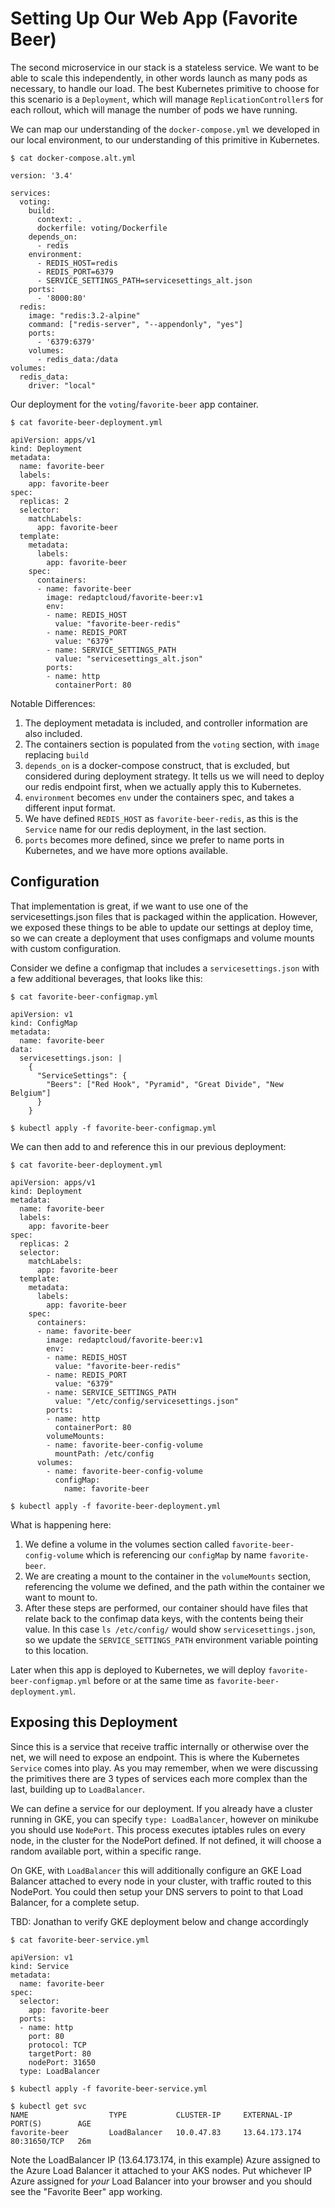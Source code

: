 # Setting Up Our Web App (Favorite Beer)

The second microservice in our stack is a stateless service. We want to be able to scale this independently, in other words launch as many pods as necessary, to handle our load. The best Kubernetes primitive to choose for this scenario is a `Deployment`, which will manage `ReplicationController`s for each rollout, which will manage the number of pods we have running.

We can map our understanding of the `docker-compose.yml` we developed in our local environment, to our understanding of this primitive in Kubernetes.

```
$ cat docker-compose.alt.yml

version: '3.4'

services:
  voting:
    build:
      context: .
      dockerfile: voting/Dockerfile
    depends_on:
      - redis
    environment:
      - REDIS_HOST=redis
      - REDIS_PORT=6379
      - SERVICE_SETTINGS_PATH=servicesettings_alt.json
    ports: 
      - '8000:80'
  redis:
    image: "redis:3.2-alpine"
    command: ["redis-server", "--appendonly", "yes"]
    ports:
      - '6379:6379'
    volumes:
      - redis_data:/data
volumes:
  redis_data:
    driver: "local"
```


Our deployment for the `voting`/`favorite-beer` app container.
```
$ cat favorite-beer-deployment.yml

apiVersion: apps/v1
kind: Deployment
metadata:
  name: favorite-beer
  labels:
    app: favorite-beer
spec:
  replicas: 2
  selector:
    matchLabels:
      app: favorite-beer
  template:
    metadata:
      labels:
        app: favorite-beer
    spec:
      containers:
      - name: favorite-beer
        image: redaptcloud/favorite-beer:v1
        env:
        - name: REDIS_HOST
          value: "favorite-beer-redis"
        - name: REDIS_PORT
          value: "6379"
        - name: SERVICE_SETTINGS_PATH
          value: "servicesettings_alt.json"
        ports:
        - name: http
          containerPort: 80
```


Notable Differences:

1. The deployment metadata is included, and controller information are also included. 
2. The containers section is populated from the `voting` section, with `image` replacing `build`
3. `depends_on` is a docker-compose construct, that is excluded, but considered during deployment strategy. It tells us we will need to deploy our redis endpoint first, when we actually apply this to Kubernetes.
4. `environment` becomes `env` under the containers spec, and takes a different input format.
5. We have defined `REDIS_HOST` as `favorite-beer-redis`, as this is the `Service` name for our redis deployment, in the last section.
6. `ports` becomes more defined, since we prefer to name ports in Kubernetes, and we have more options available.

## Configuration

That implementation is great, if we want to use one of the servicesettings.json files that is packaged within the application. However, we exposed these things to be able to update our settings at deploy time, so we can create a deployment that uses configmaps and volume mounts with custom configuration.

Consider we define a configmap that includes a `servicesettings.json` with a few additional beverages, that looks like this:

```
$ cat favorite-beer-configmap.yml

apiVersion: v1
kind: ConfigMap
metadata:
  name: favorite-beer
data:
  servicesettings.json: |
    {
      "ServiceSettings": {
        "Beers": ["Red Hook", "Pyramid", "Great Divide", "New Belgium"]
      }
    }

$ kubectl apply -f favorite-beer-configmap.yml
```

We can then add to and reference this in our previous deployment:
```
$ cat favorite-beer-deployment.yml

apiVersion: apps/v1
kind: Deployment
metadata:
  name: favorite-beer
  labels:
    app: favorite-beer
spec:
  replicas: 2
  selector:
    matchLabels:
      app: favorite-beer
  template:
    metadata:
      labels:
        app: favorite-beer
    spec:
      containers:
      - name: favorite-beer
        image: redaptcloud/favorite-beer:v1
        env:
        - name: REDIS_HOST
          value: "favorite-beer-redis"
        - name: REDIS_PORT
          value: "6379"
        - name: SERVICE_SETTINGS_PATH
          value: "/etc/config/servicesettings.json"
        ports:
        - name: http
          containerPort: 80
        volumeMounts:
        - name: favorite-beer-config-volume
          mountPath: /etc/config
      volumes:
        - name: favorite-beer-config-volume
          configMap:
            name: favorite-beer

$ kubectl apply -f favorite-beer-deployment.yml
```

What is happening here:
1. We define a volume in the volumes section called `favorite-beer-config-volume` which is referencing our `configMap` by name `favorite-beer`.
2. We are creating a mount to the container in the `volumeMounts` section, referencing the volume we defined, and the path within the container we want to mount to.
3. After these steps are performed, our container should have files that relate back to the confimap data keys, with the contents being their value. In this case `ls /etc/config/` would show `servicesettings.json`, so we update the `SERVICE_SETTINGS_PATH` environment variable pointing to this location.

Later when this app is deployed to Kubernetes, we will deploy `favorite-beer-configmap.yml` before or at the same time as `favorite-beer-deployment.yml`.

## Exposing this Deployment

Since this is a service that receive traffic internally or otherwise over the net, we will need to expose an endpoint. This is where the Kubernetes `Service` comes into play. As you may remember, when we were discussing the primitives there are 3 types of services each more complex than the last, building up to `LoadBalancer`.

We can define a service for our deployment. If you already have a cluster running in GKE, you can specify `type: LoadBalancer`, however on minikube you should use `NodePort`. This process executes iptables rules on every node, in the cluster for the NodePort defined. If not defined, it will choose a random available port, within a specific range. 

On GKE, with `LoadBalancer` this will additionally configure an GKE Load Balancer attached to every node in your cluster, with traffic routed to this NodePort. You could then setup your DNS servers to point to that Load Balancer, for a complete setup.

TBD: Jonathan to verify GKE deployment below and change accordingly

```
$ cat favorite-beer-service.yml

apiVersion: v1
kind: Service
metadata:
  name: favorite-beer
spec:
  selector:
    app: favorite-beer
  ports:
  - name: http
    port: 80
    protocol: TCP
    targetPort: 80
    nodePort: 31650
  type: LoadBalancer

$ kubectl apply -f favorite-beer-service.yml

$ kubectl get svc
NAME                  TYPE           CLUSTER-IP     EXTERNAL-IP     PORT(S)        AGE
favorite-beer         LoadBalancer   10.0.47.83     13.64.173.174   80:31650/TCP   26m
```

Note the LoadBalancer IP (13.64.173.174, in this example) Azure assigned to the Azure Load Balancer it attached to your AKS nodes. Put whichever IP Azure assigned for _your_ Load Balancer into your browser and you should see the "Favorite Beer" app working.

